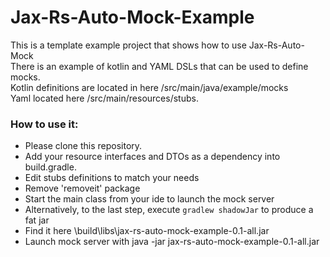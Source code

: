 # Jax-Rs-Auto-Mock-Example
This is a template example project that shows how to use Jax-Rs-Auto-Mock<br>
There is an example of kotlin and YAML DSLs that can be used to define mocks.<br>
Kotlin definitions are located in here /src/main/java/example/mocks<br>
Yaml located here /src/main/resources/stubs.

### How to use it:
- Please clone this repository.
- Add your resource interfaces and DTOs as a dependency into build.gradle.
- Edit stubs definitions to match your needs
- Remove 'removeit' package
- Start the main class from your ide to launch the mock server 
- Alternatively, to the last step, execute `gradlew shadowJar` to produce a fat jar
- Find it here \build\libs\jax-rs-auto-mock-example-0.1-all.jar
- Launch mock server with java -jar jax-rs-auto-mock-example-0.1-all.jar


